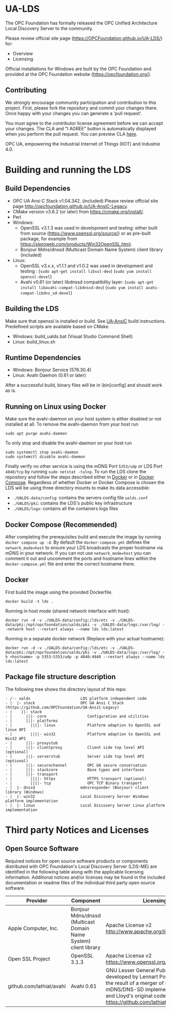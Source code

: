 # UA-LDS

The OPC Foundation has formally released the OPC Unified Architecture Local Discovery Server to the community.

Please review official site page (https://OPCFoundation.github.io/UA-LDS/) for:
 * Overview
 * Licensing

Official installations for Windows are built by the OPC Foundation and provided at the OPC Foundation website (https://opcfoundation.org/).
 
## Contributing

We strongly encourage community participation and contribution to this project. First, please fork the repository and commit your changes there. Once happy with your changes you can generate a 'pull request'.

You must agree to the contributor license agreement before we can accept your changes. The CLA and "I AGREE" button is automatically displayed when you perform the pull request. You can preview CLA [here](https://opcfoundation.org/license/cla/ContributorLicenseAgreementv1.0.pdf).

OPC UA, empowering the Industrial Internet of Things (IIOT) and Industrie 4.0.

# Building and running the LDS

## Build Dependencies

 * OPC UA Ansi C Stack v1.04.342. (included) Please review official site page http://opcfoundation.github.io/UA-AnsiC-Legacy.
 * CMake version v3.6.2 (or later) from https://cmake.org/install/.
 * Perl 
 * Windows:
    - OpenSSL v3.1.3 was used in development and testing: either built from source (https://www.openssl.org/source/) or as pre-built package, for example from https://slproweb.com/products/Win32OpenSSL.html.
    - Bonjour Mdns/dnssd (Multicast Domain Name System) client library (included)
 * Linux:
    - OpenSSL v3.x.x, v1.1.1 and v1.0.2 was used in development and testing : (```sudo apt-get install libssl-dev```) (```sudo yum install openssl-devel```)  
    - Avahi v0.61 (or later) libdnssd compatibility layer: (```sudo apt-get install libavahi-compat-libdnssd-dev```) (```sudo yum install avahi-compat-libdns_sd-devel```)  
 
## Building the LDS

Make sure that openssl is installed or build. See [UA-AnsiC](https://github.com/OPCFoundation/UA-AnsiC-Legacy) build instructions.
<br/>
Predefined scripts are available based on CMake. 
 * Windows: build\_ualds.bat (Visual Studio Command Shell)
 * Linux: build\_linux.sh

## Runtime Dependencies

 * Windows: Bonjour Service (576.30.4)
 * Linux: Avahi Daemon (0.61 or later)

After a successful build, binary files will be in <build-folder>\bin\[config] and should work as is.

## Running on Linux using Docker

Make sure the avahi-daemon on your host system is either disabled or not installed at all. 
To remove the avahi-daemon from your host run
```
sudo apt purge avahi-daemon
```
To only stop and disable the avahi-daemon on your host run
```
sudo systemctl stop avahi-daemon
sudo systemctl disable avahi-daemon
```
Finally verify no other service is using the mDNS Port ```5353/udp``` or LDS Port ```4840/tcp``` by running ```sudo netstat -tulnp```.
To run the LDS clone the repository and follow the steps described either in [Docker](#docker) or in [Docker Compose](#docker-compose).
Regardless of whether Docker or Docker Compose is chosen the LDS will be using three directory mounts to make its data accessible:
 - ```./UALDS-data/config```: contains the servers config file ```ualds.conf```
 - ```./UALDS/pki```: contains the LDS's public key infrastructure
 - ```./UALDS/logs```: contains all the containers logs files

## Docker Compose (Recommended)

After completing the prerequisites build and execute the image by running ```docker compose up -d```.
By default the ```docker-compose.yml``` defines the ```network_mode=host``` to ensure your LDS broadcasts the proper hostname via mDNS in your network.
If you can not use ```network_mode=host``` you can comment it out and uncomment the ports and hostname lines within the ```docker-compose.yml``` file and enter the correct hostname there.

## Docker
First build the image using the provided Dockerfile.
```
docker build -t lds .
```

Running in host mode (shared network interface with host):
```
docker run -d -v ./UALDS-data/config:/lds/etc -v ./UALDS-data/pki:/opt/opcfoundation/ualds/pki -v ./UALDS-data/logs:/var/log/ --network host --restart always --name lds lds:latest
```

Running in a separate docker network (Replace <hostname> with your actual hostname):
```
docker run -d -v ./UALDS-data/config:/lds/etc -v ./UALDS-data/pki:/opt/opcfoundation/ualds/pki -v ./UALDS-data/logs:/var/log/ -h <hostname> -p 5353:5353/udp -p 4840:4840 --restart always --name lds lds:latest
```

## Package file structure description

The following tree shows the directory layout of this repo:

```
- /-- ualds                      LDS platform independent code
- |  |- stack                    OPC UA Ansi C Stack (https://github.com/OPCFoundation/UA-AnsiC-Legacy)
- |    ||- stack
- |      |||- core                  Configuration and utilities
- |      |||- platforms
- |        ||||- linux              Platform adaption to OpenSSL and linux API
- |        ||||- win32              Platform adaption to OpenSSL and Win32 API
- |      |||- proxystub
- |      |||- clientproxy           Client side top level API (optional)
- |      |||- serverstub            Server side top level API (optional)
- |      |||- securechannel         OPC UA secure conversation
- |      |||- stackcore             Base types and interfaces
- |      |||- transport
- |        ||||- https              HTTPS transport (optional)
- |        ||||- tcp                OPC TCP Binary transport
- |  |- dnssd                    mdnsresponder (Bonjour) client library (Windows)
- |  |- win32                    Local Discovery Server Windows platform implementation
- |  |- linux                    Local Discovery Server Linux platform implementation
```

# Third party Notices and Licenses

## Open Source Software

Required notices for open source software products or components distributed with OPC Foundation's Local Discovery Server (LDS-ME) are identified in the following table along with the applicable licensing information. Additional notices and/or licenses may be found in the included documentation or readme files of the individual third party open source software.

| Provider | Component | Licensing Information |
| -------- | --------- | --------------------- |
| Apple Computer, Inc. | Bonjour Mdns/dnssd (Multicast Domain Name System) client library | Apache License v2 http://www.apache.org/licenses/LICENSE-2.0.html |
| Open SSL Project | OpenSSL 3.1.3 | Apache License v2 https://www.openssl.org/source/license.html |
| github.com/lathiat/avahi| Avahi 0.61 | GNU Lesser General Public License v2.1 Avahi was developed by Lennart Poettering and Trent Lloyd. It is the result of a merger of Poettering's original mDNS/DNS-SD implementation called "FlexMDNS", and Lloyd's original code called "Avahi" https://github.com/lathiat/avahi/blob/master/LICENSE |
